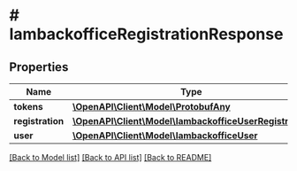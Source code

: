 # # IambackofficeRegistrationResponse


## Properties 


Name | Type | Description | Notes
------------ | ------------- | ------------- | -------------
**tokens**| [**\OpenAPI\Client\Model\ProtobufAny**](ProtobufAny.md) |   | [optional]
**registration**| [**\OpenAPI\Client\Model\IambackofficeUserRegistration**](IambackofficeUserRegistration.md) |   | [optional]
**user**| [**\OpenAPI\Client\Model\IambackofficeUser**](IambackofficeUser.md) |   | [optional]


[[Back to Model list]](../../README.md#models) [[Back to API list]](../../README.md#endpoints) [[Back to README]](../../README.md)

